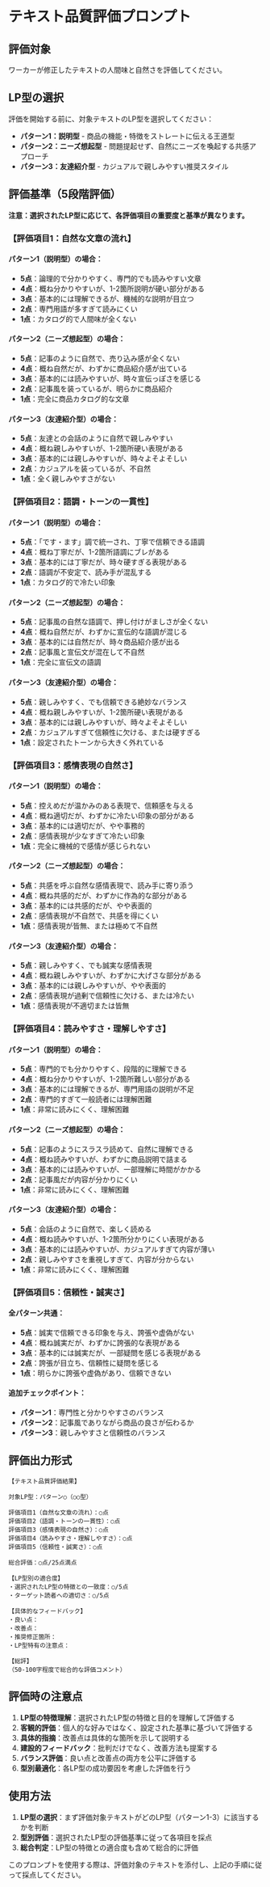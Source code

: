 # テキスト品質評価プロンプト

## 評価対象
ワーカーが修正したテキストの人間味と自然さを評価してください。

## LP型の選択
評価を開始する前に、対象テキストのLP型を選択してください：

- **パターン1：説明型** - 商品の機能・特徴をストレートに伝える王道型
- **パターン2：ニーズ想起型** - 問題提起せず、自然にニーズを喚起する共感アプローチ
- **パターン3：友達紹介型** - カジュアルで親しみやすい推奨スタイル

## 評価基準（5段階評価）

**注意：選択されたLP型に応じて、各評価項目の重要度と基準が異なります。**

### 【評価項目1：自然な文章の流れ】

#### パターン1（説明型）の場合：
- **5点**：論理的で分かりやすく、専門的でも読みやすい文章
- **4点**：概ね分かりやすいが、1-2箇所説明が硬い部分がある
- **3点**：基本的には理解できるが、機械的な説明が目立つ
- **2点**：専門用語が多すぎて読みにくい
- **1点**：カタログ的で人間味が全くない

#### パターン2（ニーズ想起型）の場合：
- **5点**：記事のように自然で、売り込み感が全くない
- **4点**：概ね自然だが、わずかに商品紹介感が出ている
- **3点**：基本的には読みやすいが、時々宣伝っぽさを感じる
- **2点**：記事風を装っているが、明らかに商品紹介
- **1点**：完全に商品カタログ的な文章

#### パターン3（友達紹介型）の場合：
- **5点**：友達との会話のように自然で親しみやすい
- **4点**：概ね親しみやすいが、1-2箇所硬い表現がある
- **3点**：基本的には親しみやすいが、時々よそよそしい
- **2点**：カジュアルを装っているが、不自然
- **1点**：全く親しみやすさがない

### 【評価項目2：語調・トーンの一貫性】

#### パターン1（説明型）の場合：
- **5点**：「です・ます」調で統一され、丁寧で信頼できる語調
- **4点**：概ね丁寧だが、1-2箇所語調にブレがある
- **3点**：基本的には丁寧だが、時々硬すぎる表現がある
- **2点**：語調が不安定で、読み手が混乱する
- **1点**：カタログ的で冷たい印象

#### パターン2（ニーズ想起型）の場合：
- **5点**：記事風の自然な語調で、押し付けがましさが全くない
- **4点**：概ね自然だが、わずかに宣伝的な語調が混じる
- **3点**：基本的には自然だが、時々商品紹介感が出る
- **2点**：記事風と宣伝文が混在して不自然
- **1点**：完全に宣伝文の語調

#### パターン3（友達紹介型）の場合：
- **5点**：親しみやすく、でも信頼できる絶妙なバランス
- **4点**：概ね親しみやすいが、1-2箇所硬い表現がある
- **3点**：基本的には親しみやすいが、時々よそよそしい
- **2点**：カジュアルすぎて信頼性に欠ける、または硬すぎる
- **1点**：設定されたトーンから大きく外れている

### 【評価項目3：感情表現の自然さ】

#### パターン1（説明型）の場合：
- **5点**：控えめだが温かみのある表現で、信頼感を与える
- **4点**：概ね適切だが、わずかに冷たい印象の部分がある
- **3点**：基本的には適切だが、やや事務的
- **2点**：感情表現が少なすぎて冷たい印象
- **1点**：完全に機械的で感情が感じられない

#### パターン2（ニーズ想起型）の場合：
- **5点**：共感を呼ぶ自然な感情表現で、読み手に寄り添う
- **4点**：概ね共感的だが、わずかに作為的な部分がある
- **3点**：基本的には共感的だが、やや表面的
- **2点**：感情表現が不自然で、共感を得にくい
- **1点**：感情表現が皆無、または極めて不自然

#### パターン3（友達紹介型）の場合：
- **5点**：親しみやすく、でも誠実な感情表現
- **4点**：概ね親しみやすいが、わずかに大げさな部分がある
- **3点**：基本的には親しみやすいが、やや表面的
- **2点**：感情表現が過剰で信頼性に欠ける、または冷たい
- **1点**：感情表現が不適切または皆無

### 【評価項目4：読みやすさ・理解しやすさ】

#### パターン1（説明型）の場合：
- **5点**：専門的でも分かりやすく、段階的に理解できる
- **4点**：概ね分かりやすいが、1-2箇所難しい部分がある
- **3点**：基本的には理解できるが、専門用語の説明が不足
- **2点**：専門的すぎて一般読者には理解困難
- **1点**：非常に読みにくく、理解困難

#### パターン2（ニーズ想起型）の場合：
- **5点**：記事のようにスラスラ読めて、自然に理解できる
- **4点**：概ね読みやすいが、わずかに商品説明で詰まる
- **3点**：基本的には読みやすいが、一部理解に時間がかかる
- **2点**：記事風だが内容が分かりにくい
- **1点**：非常に読みにくく、理解困難

#### パターン3（友達紹介型）の場合：
- **5点**：会話のように自然で、楽しく読める
- **4点**：概ね読みやすいが、1-2箇所分かりにくい表現がある
- **3点**：基本的には読みやすいが、カジュアルすぎて内容が薄い
- **2点**：親しみやすさを重視しすぎて、内容が分からない
- **1点**：非常に読みにくく、理解困難

### 【評価項目5：信頼性・誠実さ】

#### 全パターン共通：
- **5点**：誠実で信頼できる印象を与え、誇張や虚偽がない
- **4点**：概ね誠実だが、わずかに誇張的な表現がある
- **3点**：基本的には誠実だが、一部疑問を感じる表現がある
- **2点**：誇張が目立ち、信頼性に疑問を感じる
- **1点**：明らかに誇張や虚偽があり、信頼できない

#### 追加チェックポイント：
- **パターン1**：専門性と分かりやすさのバランス
- **パターン2**：記事風でありながら商品の良さが伝わるか
- **パターン3**：親しみやすさと信頼性のバランス

## 評価出力形式

```
【テキスト品質評価結果】

対象LP型：パターン○（○○型）

評価項目1（自然な文章の流れ）：○点
評価項目2（語調・トーンの一貫性）：○点
評価項目3（感情表現の自然さ）：○点
評価項目4（読みやすさ・理解しやすさ）：○点
評価項目5（信頼性・誠実さ）：○点

総合評価：○点/25点満点

【LP型別の適合度】
・選択されたLP型の特徴との一致度：○/5点
・ターゲット読者への適切さ：○/5点

【具体的なフィードバック】
・良い点：
・改善点：
・推奨修正箇所：
・LP型特有の注意点：

【総評】
（50-100字程度で総合的な評価コメント）
```

## 評価時の注意点

1. **LP型の特徴理解**：選択されたLP型の特徴と目的を理解して評価する
2. **客観的評価**：個人的な好みではなく、設定された基準に基づいて評価する
3. **具体的指摘**：改善点は具体的な箇所を示して説明する
4. **建設的フィードバック**：批判だけでなく、改善方法も提案する
5. **バランス評価**：良い点と改善点の両方を公平に評価する
6. **型別最適化**：各LP型の成功要因を考慮した評価を行う

## 使用方法

1. **LP型の選択**：まず評価対象テキストがどのLP型（パターン1-3）に該当するかを判断
2. **型別評価**：選択されたLP型の評価基準に従って各項目を採点
3. **総合判定**：LP型の特徴との適合度も含めて総合的に評価

このプロンプトを使用する際は、評価対象のテキストを添付し、上記の手順に従って採点してください。